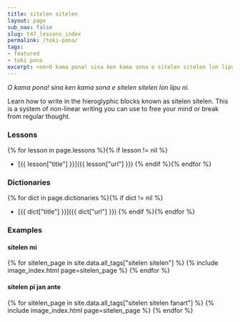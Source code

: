 ```yaml
---
title: sitelen sitelen
layout: page
sub_nav: false
slug: t47_lessons_index
permalink: /toki-pona/
tags:
- featured
- toki pona
excerpt: <em>O kama pona! sina ken kama sona e sitelen sitelen lon lipu ni.</em><br><p>Learn how to write in the hieroglyphic blocks known as sitelen sitelen. This is a system of non-linear writing you can use to free your mind or break from regular thought. Here you will find all the lessons for writing toki pona using sitelen sitelen, plus glyph dictionaries and plenty of examples, including sitelen sitelen drawn by others.</p>
---
```


_O kama pona! sina ken kama sona e sitelen sitelen lon lipu ni._

Learn how to write in the hieroglyphic blocks known as sitelen sitelen.  This is a system of non-linear writing you can use to free your mind or break from regular thought.

### Lessons

{% for lesson in page.lessons %}{% if lesson != nil %}
  * [{{ lesson["title"] }}]({{ lesson["url"] }})
{% endif %}{% endfor %}

### Dictionaries

{% for dict in page.dictionaries %}{% if dict != nil %}
  * [{{ dict["title"] }}]({{ dict["url"] }})
{% endif %}{% endfor %}

### Examples


#### sitelen mi

{% for sitelen_page in site.data.all_tags["sitelen sitelen"] %}
  {% include image_index.html page=sitelen_page %}
{% endfor %}

#### sitelen pi jan ante

{% for sitelen_page in site.data.all_tags["sitelen sitelen fanart"] %}
  {% include image_index.html page=sitelen_page %}
{% endfor %}
